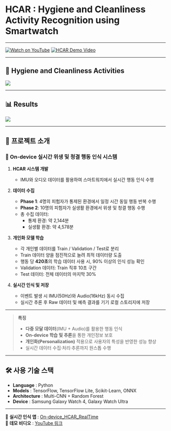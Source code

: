 # HCAR : Hygiene and Cleanliness Activity Recognition using Smartwatch

---

[![Watch on YouTube](https://img.shields.io/badge/▶%20Watch%20on%20YouTube-FF0000?style=for-the-badge&logo=youtube&logoColor=white)](https://youtu.be/3KFxsJ4kiP0)
[![HCAR Demo Video](https://img.youtube.com/vi/3KFxsJ4kiP0/0.jpg)](https://youtu.be/3KFxsJ4kiP0)

---

## 🚿 Hygiene and Cleanliness Activities
<img src="https://github.com/user-attachments/assets/6ca6c93e-4964-4aaf-bf86-a4cc0154c2f3">

---

## 📊 Results
<img src="https://github.com/user-attachments/assets/b56f9fbb-e3c0-4c6e-9dd7-ae4ca248cc52">

---

## 📑 프로젝트 소개
### 👤 On-device 실시간 위생 및 청결 행동 인식 시스템
1. **HCAR 시스템 개발**  
   - IMU와 오디오 데이터를 활용하여 스마트워치에서 실시간 행동 인식 수행  

2. **데이터 수집**  
   - **Phase 1**: 4명의 피험자가 통제된 환경에서 일정 시간 동일 행동 반복 수행  
   - **Phase 2**: 10명의 피험자가 실생활 환경에서 위생 및 청결 행동 수행  
   - 총 수집 데이터:  
     - 통제 환경: 약 2,144분  
     - 실생활 환경: 약 4,578분  

3. **개인화 모델 학습**  
   - 각 개인별 데이터를 Train / Validation / Test로 분리  
   - Train 데이터 양을 점진적으로 늘려 최적 데이터량 도출  
   - 행동 당 **420초**의 학습 데이터 사용 시, 90% 이상의 인식 성능 확인  
   - Validation 데이터: Train 직후 10초 구간  
   - Test 데이터: 전체 데이터의 마지막 30%  

4. **실시간 인식 및 저장**  
   - 이벤트 발생 시 IMU(50Hz)와 Audio(16kHz) 동시 수집  
   - 실시간 추론 후 Raw 데이터 및 예측 결과를 기기 로컬 스토리지에 저장  

---

> **특징**  
> - **다중 모달 데이터**(IMU + Audio)를 활용한 행동 인식  
> - **On-device 학습 및 추론**을 통한 개인정보 보호  
> - **개인화(Personalization)** 적용으로 사용자의 특성을 반영한 성능 향상  
> - 실시간 데이터 수집·처리·추론까지 원스톱 수행  

---

## 🛠 사용 기술 스택
- **Language** : Python  
- **Models** : TensorFlow, TensorFlow Lite, Scikit-Learn, ONNX  
- **Architecture** : Multi-CNN + Random Forest  
- **Device** : Samsung Galaxy Watch 4, Galaxy Watch Ultra  

---

🔗 **실시간 인식 앱** : [On-device_HCAR_RealTime](https://github.com/changkey-bit/On-device_HCAR_RealTime)  
🎥 **데모 비디오** : [YouTube 링크](https://youtu.be/3KFxsJ4kiP0)
